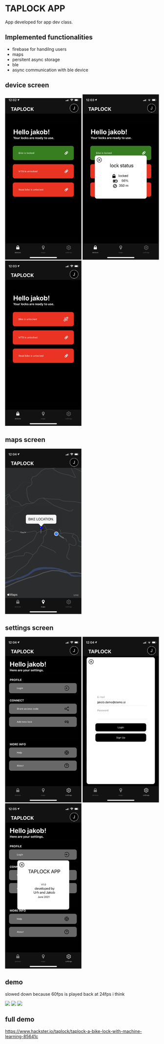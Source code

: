 # TAPLOCK APP

App developed for app dev class. 

## Implemented functionalities

* firebase for handilng users
* maps  
* persitent async storage
* ble
* async communication with ble device

## device screen
<p float="center">
  <img src="/screenshots/IMG_0401.jpg" width="250" />
  <img src="/screenshots/IMG_0402.PNG" width="250" /> 
  <img src="/screenshots/IMG_0403.PNG" width="250" />
</p>

## maps screen
<p float="center">
  <img src="/screenshots/IMG_0405.PNG" width="250" />
</p>

## settings screen 
<p float="center">
  <img src="/screenshots/IMG_0406.PNG" width="250" />
  <img src="/screenshots/IMG_0407.PNG" width="250" /> 
  <img src="/screenshots/IMG_0408.PNG" width="250" />
</p>

## demo 
slowed down because 60fps is played back at 24fps i think

<p float="center">
  <img src=https://user-images.githubusercontent.com/52485152/122726991-d9623d00-d276-11eb-8aeb-d9d079fa1451.mp4 width="250" />
  <img src=https://user-images.githubusercontent.com/52485152/122727005-dc5d2d80-d276-11eb-9010-b0a92dc3b4b4.mp4 width="250" /> 
  <img src=https://user-images.githubusercontent.com/52485152/122727006-de26f100-d276-11eb-87b4-4398a951f1c4.mp4 width="250" />
</p>

## full demo 
https://www.hackster.io/taplock/taplock-a-bike-lock-with-machine-learning-85641c











